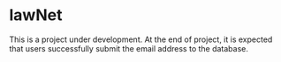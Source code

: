 # lawNet
This is a project under development.
At the end of project, it is expected that users successfully submit the email address to the database. 
